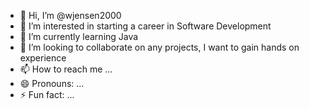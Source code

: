 - 👋 Hi, I’m @wjensen2000
- 👀 I’m interested in starting a career in Software Development
- 🌱 I’m currently learning Java
- 💞️ I’m looking to collaborate on any projects, I want to gain hands on experience
- 📫 How to reach me ...
- 😄 Pronouns: ...
- ⚡ Fun fact: ...

<!---
wjensen2000/wjensen2000 is a ✨ special ✨ repository because its `README.md` (this file) appears on your GitHub profile.
You can click the Preview link to take a look at your changes.
--->
